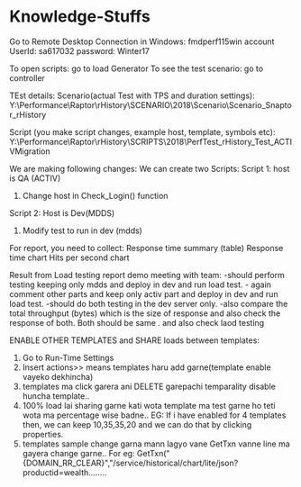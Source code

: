 # Knowledge-Stuffs
Go to Remote Desktop Connection in Windows:
fmdperf115win
account UserId: sa617032
password: Winter17

To open scripts: go to load Generator
To see the test scenario: go to controller




TEst details:
Scenario(actual Test with TPS and duration settings):
Y:\Performance\Raptor\rHistory\SCENARIO\2018\Scenario\Scenario_Snaptor_rHistory

Script (you make script changes, example host, template, symbols etc):
Y:\Performance\Raptor\rHistory\SCRIPTS\2018\PerfTest_rHistory_Test_ACTIVMigration

We are making following changes:
We can create two Scripts:
Script 1: host is QA (ACTIV)
1.  Change host in Check_Login() function

Script 2: Host is Dev(MDDS)
1. Modify test to run in dev (mdds)


For report, you need to collect:
Response time summary (table)
Response time chart
Hits per second chart

Result from Load testing report demo meeting with team:
		-should perform testing keeping only mdds and deploy in dev and run load test.
		- again comment other parts and keep only activ part and deploy in dev and run load test.
		-should do both testing in the dev server only.
		-also compare the total throughput (bytes) which is the size of response and also check the response of both. Both should be same . and also check laod testing
		
ENABLE OTHER TEMPLATES and SHARE loads between templates:
1. Go to Run-Time Settings
2. Insert actions>> means templates haru add garne(template enable vayeko dekhincha)
3. templates ma click garera ani DELETE garepachi temparality disable huncha template..
4. 100% load lai sharing garne kati wota template ma test garne ho teti wota ma percentage wise badne.. EG: If i have enabled for 4 templates then, we can keep 10,35,35,20 and we can do that by clicking properties.
5. templates sample change garna mann lagyo vane GetTxn vanne line ma gayera change garne.. For eg: GetTxn("{DOMAIN_RR_CLEAR}","/service/historical/chart/lite/json?productid=wealth........


